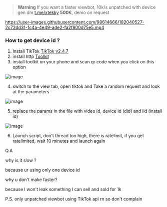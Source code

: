 > **Warning** If you want a faster viewbot, 10k/s unpatched with device gen dm [t.me/xtekky](https://t.me/xtekky) **500€**, demo on request

https://user-images.githubusercontent.com/98614666/182040527-2c72dd31-1c4a-4e49-ade2-fa2f800d75e5.mp4

### How to get device id ?
1) Install TikTok
[TikTok v2.4.7](https://apkfun.com/down_Tik-Tok-Tok.13358146.html)
2) install http
[Toolkit](https://httptoolkit.tech/)
3) install toolkit on your phone and scan qr code when you click on this option

![image](https://user-images.githubusercontent.com/98614666/181655676-a1fb2e7b-fd8a-49be-87f7-379410357836.png)

4) switch to the view tab, open tiktok and Take a random request and look at the parameters 


![image](https://user-images.githubusercontent.com/98614666/181656101-53be5a8d-1f17-4f29-861b-d48f01e5d635.png)

5) replace the params in the file with video id, device id (did) and iid (install id)

![image](https://user-images.githubusercontent.com/98614666/181656165-1d7cec9b-1331-431f-afba-7f8f901ec19e.png)

6) Launch script, don't thread too high, there is ratelimit, if you get ratelimited, wait 10 minutes and launch again


Q.A

why is it slow ?

because ur using only one device id

why u don't make faster?

because I won't leak something I can sell and sold for 1k


P.S. only unpatched viewbot using TikTok api rn so don't complain
